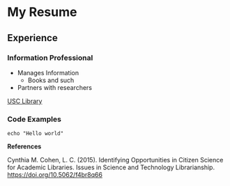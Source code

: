 # My Resume

## Experience

### Information Professional

  - Manages Information
      - Books and such
  - Partners with researchers

[USC Library](libraries.usc.edu)  


  ### Code Examples

  ```
  echo "Hello world"
  ```

  **References**

Cynthia M. Cohen, L. C. (2015). Identifying Opportunities in Citizen Science for Academic Libraries. Issues in Science and Technology Librarianship. https://doi.org/10.5062/f4br8q66
